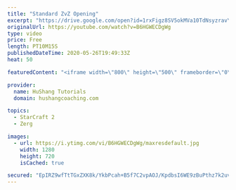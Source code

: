 ```yaml
---
title: "Standard ZvZ Opening"
excerpt: "https://drive.google.com/open?id=1rxFigz8SV5okMVa10TdNsyzravYgkTjE  Interested in lessons? Email Devon directly at hushangtutorials@outlook.com ------------------------------------------------------------------------------------------------------- Want to support HuShang Tutorials directly? Patreon is"
originalUrl: https://youtube.com/watch?v=B6HGWECDgWg
type: video
price: Free
length: PT10M15S
publishedDateTime: 2020-05-26T19:49:33Z
heat: 50

featuredContent: "<iframe width=\"800\" height=\"500\" frameborder=\"0\" src=\"https://www.youtube.com/embed/B6HGWECDgWg\" allow=\"accelerometer; autoplay; encrypted-media; gyroscope; picture-in-picture\" allowfullscreen></iframe>"

provider:
  name: HuShang Tutorials
  domain: hushangcoaching.com

topics:
  - StarCraft 2
  - Zerg

images:
  - url: https://i.ytimg.com/vi/B6HGWECDgWg/maxresdefault.jpg
    width: 1280
    height: 720
    isCached: true

secured: "EpIRZ9wfTtTGxZXK8k/YkbPcah+B5f7C2vpAOJ/KpdbsI6WE9zBuPthz7k2uv7OJVkgHUyKqiCa550bmOpjE9tYGqQNW8QP8NcAPkgeBzsWPLIr0RjtU+YSEdGUvWkIEmNuBG0I5grl8Rbo1zPW+vRhQWWgLRX8PTH2aO+ZKXjlXk8/Fu+Ov4G/nCDOEZ7zZBky3xMDqmYamSCFe7cqPesM3UeeEYbXh0Ks395LZ9vVVWgcSwkoxyB9H4IPi8iNv9FqU3U+hiM0x8E2lb5jgVs3OzK3IpIdV7f3PB/2IfL61CXlvtz5qyBNqJ+7DGGDGtYgyEbBwhPIHKBcLgwq0FhFKgrOCcKMKiq2XHP6Fxm1XB8lao/dWDK1fW643GrmZV0gAIX0haSPZYXwCOORuN1qkR5S0P11X1zmzI4gTS8w=;NwZCSfmVxOQTO4KsJiB5yA=="
---
```


